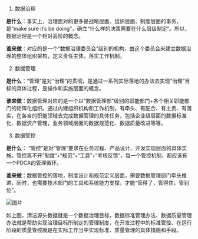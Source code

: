 1. 数据治理

**是什么**：事实上，治理面对的更多是战略层面、组织层面、制度层面的事务，是“make sure it’s be doing”，确立“什么样的决策需要在什么层级制定”。所以，数据治理是一个相对高阶的概念。

**谁来做**：对应的是一个“数据治理委员会”级别的机构，由这个委员会来建立数据治理的整体组织架构，定义责任主体，落实工作机制。

2. 数据管理

**是什么**：“管理”是对“治理”的贯彻，是通过一系列实际落地的办法去实现“治理”目标的具体过程，是操作和实施层面的概念。

**谁来做**：数据管理对应的是一个以“数据管理部”级别的职能部门+各个相关职能部门的矩阵化组织。通过内建组织机构和工作机制，有牵头、有配合、有主责、有落实，在各自的职能领域去完成数据管理的具体任务，包括企业级层面的数据标准化、数据资产管理，业务领域层面的数据规范化、数据质量改进等等。

3. 数据管控

**是什么**： “管控”是对“管理”要求在业务过程、产品设计、开发实现层面的具体实施。管控离不开“制度”+“规范”+“工具”+“考核反馈”，每一个管控机制，都应该有一个PDCA的管理循环。

**谁来做**：数据管控的落地，制度设计和规范定义层面，需要数据管理部门牵头推进，同时，也需要技术部门的工具和系统能力支撑，才能“管得了，管得住，管到位”。

![图片](https://gitee.com/luckywind/PigGo/raw/master/image/640-20210521230436408.png)

如上图，清洁源头数据就是一个数据治理目标，数据标准管理办法、数据质量管理办法就是帮助实现治理目标所制定的管理制度，在开发过程中的标准管控、在运行阶段的质量管控就是在实际工作当中实现标准、质量管理的具体措施和手段。